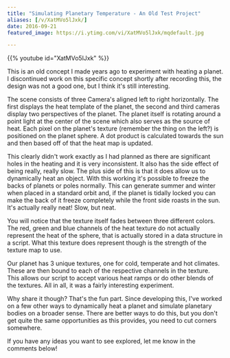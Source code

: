 ```yaml
---
title: "Simulating Planetary Temperature - An Old Test Project"
aliases: [/v/XatMVo5lJxk/]
date: 2016-09-21
featured_image: https://i.ytimg.com/vi/XatMVo5lJxk/mqdefault.jpg

---
```


{{% youtube id="XatMVo5lJxk" %}}

This is an old concept I made years ago to experiment with heating a planet. I discontinued work on this specific concept shortly after recording this, the design was not a good one, but I think it's still interesting.

The scene consists of three Camera's aligned left to right horizontally. The first displays the heat template of the planet, the second and third cameras display two perspectives of the planet. The planet itself is rotating around a point light at the center of the scene  which also serves as the source of heat. Each pixel on the planet's texture (remember the thing on the left?) is positioned on the planet sphere. A dot product is calculated towards the sun and then based off of that the heat map is updated.

This clearly didn't work exactly as I had planned as there are significant holes in the heating and it is very inconsistent. It also has the side effect of being really, really slow. The plus side of this is that it does allow us to dynamically heat an object. With this working it's possible to freeze the backs of planets or poles normally. This can generate summer and winter when placed in a standard orbit and, if the planet is tidally locked you can make the back of it freeze completely while the front side roasts in the sun. It's actually really neat! Slow, but neat.

You will notice that the texture itself fades between three different colors. The red, green and blue channels of the heat texture do not actually represent the heat of the sphere, that is actually stored in a data structure in a script. What this texture does represent though is the strength of the texture map to use.

Our planet has 3 unique textures, one for cold, temperate and hot climates. These are then bound to each of the respective channels in the texture. This allows our script to accept various heat ramps or do other blends of the textures. All in all, it was a fairly interesting experiment.

Why share it though? That's the fun part. Since developing this, I've worked on a few other ways to dynamically heat a planet and simulate planetary bodies on a broader sense. There are better ways to do this, but you don't get quite the same opportunities as this provides, you need to cut corners somewhere.

If you have any ideas you want to see explored, let me know in the comments below!